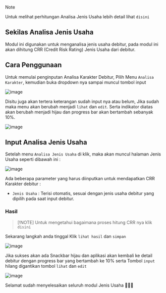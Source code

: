 > [!NOTE]
> Untuk melihat perhitungan Analisa Jenis Usaha lebih detail lihat `disini`

## Sekilas Analisa Jenis Usaha

Modul ini digunakan untuk menganalisa jenis usaha debitur, pada modul ini akan dihitung CRR (Credit Risk Rating) Jenis Usaha dari debitur.

## Cara Penggunaan

Untuk memulai penginputan Analisa Karakter Debitur, Pilih Menu `Analisa Karakter`, kemudian buka dropdown nya sampai muncul tombol input 

![image](https://user-images.githubusercontent.com/45744788/200152232-3d02406c-fffa-4d0e-9d39-35637a52085b.png)

Disitu juga akan tertera keterangan sudah input nya atau belum, Jika sudah maka menu akan berubah menjadi `lihat` dan `edit`.
Serta indikator diatas akan berubah menjadi hijau dan progress bar akan bertambah sebanyak 10%.

![image](https://user-images.githubusercontent.com/45744788/200152726-d0c3c286-338b-45b3-a4ff-17fe92fb1df1.png)

## Input Analisa Jenis Usaha

Setelah menu `Analisa Jenis Usaha` di klik, maka akan muncul halaman Jenis Usaha seperti dibawah ini : 

![image](https://user-images.githubusercontent.com/45744788/200152526-4486a9ae-1cba-43d7-9532-4d2db2338e27.png)

Ada beberapa parameter yang harus diinputkan untuk mendapatkan CRR Karakter debitur :

- `Jenis Usaha` : Terisi otomatis, sesuai dengan jenis usaha debitur yang dipilih pada saat input debitur.

### Hasil

> [!NOTE] Untuk mengetahui bagaimana proses hitung CRR nya klik `disini`

Sekarang langkah anda tinggal Klik `lihat hasil` dan `simpan` 

![image](https://user-images.githubusercontent.com/45744788/200152703-2e9fa36d-e13c-4340-9fa4-7adc8c5b8710.png)

Jika sukses akan ada Snackbar hijau dan aplikasi akan kembali ke detail debitur dengan progress bar yang bertambah ke 10% serta Tombol `input` hilang digantikan tombol `lihat` dan `edit`

![image](https://user-images.githubusercontent.com/45744788/200152712-a5c4ba58-09e1-49f5-81b9-da5f8074795e.png)

Selamat sudah menyelesaikan seluruh modul Jenis Usaha 🎉🎉🎉